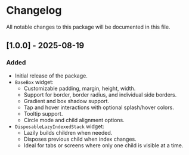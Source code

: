 # Changelog

All notable changes to this package will be documented in this file.

## [1.0.0] - 2025-08-19

### Added
- Initial release of the package.
- `BaseBox` widget:
    - Customizable padding, margin, height, width.
    - Support for border, border radius, and individual side borders.
    - Gradient and box shadow support.
    - Tap and hover interactions with optional splash/hover colors.
    - Tooltip support.
    - Circle mode and child alignment options.
- `DisposableLazyIndexedStack` widget:
    - Lazily builds children when needed.
    - Disposes previous child when index changes.
    - Ideal for tabs or screens where only one child is visible at a time.
